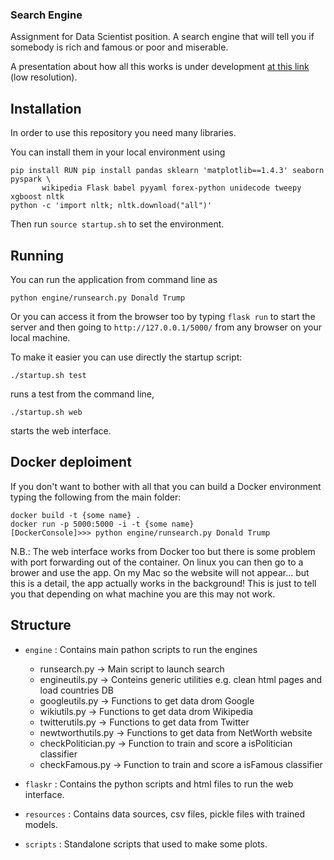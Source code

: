 ### Search Engine

Assignment for Data Scientist position. A search engine that will tell you if somebody is rich and famous or poor and miserable.

A presentation about how all this works is under development [at this link](https://cernbox.cern.ch/index.php/s/1gHOr0MYm3FGNFL) (low resolution).


## Installation 

In order to use this repository you need many libraries.

You can install them in your local environment using

```
pip install RUN pip install pandas sklearn 'matplotlib==1.4.3' seaborn pyspark \
       wikipedia Flask babel pyyaml forex-python unidecode tweepy xgboost nltk
python -c 'import nltk; nltk.download("all")'
```

Then run ```source startup.sh``` to set the environment.

## Running

You can run the application from command line as

```python engine/runsearch.py Donald Trump```

Or you can access it from the browser too by typing `flask run` to start the server 
and then going to `http://127.0.0.1/5000/` from any browser on your local machine.

To make it easier you can use directly the startup script:

```./startup.sh test```

runs a test from the command line,

```./startup.sh web```

starts the web interface.

## Docker deploiment

If you don't want to bother with all that you can build a Docker environment typing the following from the main folder:

```
docker build -t {some name} .
docker run -p 5000:5000 -i -t {some name}
[DockerConsole]>>> python engine/runsearch.py Donald Trump
```

N.B.: The web interface works from Docker too but there is some problem with port forwarding out of the container. 
On linux you can then go to a brower and use the app. On my Mac so the website will not appear... but this is a detail, 
the app actually works in the background! This is just to tell you that depending on what machine you are this may not work.

## Structure

- ```engine``` : Contains main pathon scripts to run the engines
    * runsearch.py -> Main script to launch search
    * engineutils.py -> Conteins generic utilities e.g. clean html pages and load countries DB
    * googleutils.py -> Functions to get data drom Google
    * wikiutils.py -> Functions to get data drom Wikipedia
    * twitterutils.py -> Functions to get data from Twitter
    * newtworthutils.py -> Functions to get data from NetWorth website
    * checkPolitician.py -> Function to train and score a isPolitician classifier
    * checkFamous.py -> Function to train and score a isFamous classifier

- ```flaskr``` : Contains the python scripts and html files to run the web interface.

- ```resources``` : Contains data sources, csv files, pickle files with trained models.

- ```scripts``` : Standalone scripts that used to make some plots.


 
